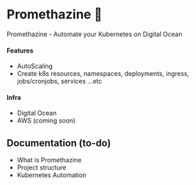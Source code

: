 # Promethazine 👾

Promethazine - Automate your Kubernetes on Digital Ocean

#### Features
- AutoScaling
- Create k8s resources, namespaces, deployments, ingress, jobs/cronjobs, services ...etc

#### Infra
- Digital Ocean
- AWS (coming soon)


## Documentation (to-do)
- What is Promethazine
- Project structure
- Kubernetes Automation